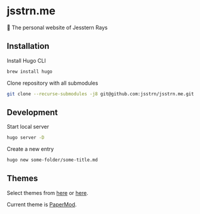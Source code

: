 # jsstrn.me

🕺 The personal website of Jesstern Rays

## Installation

Install Hugo CLI

```sh
brew install hugo
```

Clone repository with all submodules 

```sh
git clone --recurse-submodules -j8 git@github.com:jsstrn/jsstrn.me.git
```

## Development

Start local server

```sh
hugo server -D
```

Create a new entry

```sh
hugo new some-folder/some-title.md
```

## Themes

Select themes from [here](https://themes.gohugo.io/) or [here](https://jamstackthemes.dev/ssg/hugo/).

Current theme is [PaperMod](https://github.com/adityatelange/hugo-PaperMod). 
